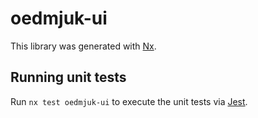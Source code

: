 # oedmjuk-ui

This library was generated with [Nx](https://nx.dev).

## Running unit tests

Run `nx test oedmjuk-ui` to execute the unit tests via [Jest](https://jestjs.io).
